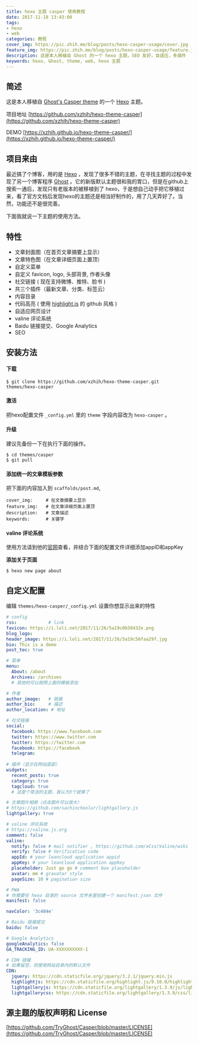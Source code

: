```yaml
---
title: hexo 主题 casper 使用教程
date: 2017-11-18 13:43:00
tags: 
- hexo
- web
categories: 教程
cover_img: https://pic.zhih.me/blog/posts/hexo-casper-usage/cover.jpg
feature_img: https://pic.zhih.me/blog/posts/hexo-casper-usage/feature.jpg
description: 这是本人移植自 Ghost 的一个 hexo 主题，SEO 友好，自适应，多插件
keywords: hexo, Ghost, theme, web, hexo 主题
---
```


## 简述

这是本人移植自 [Ghost's Casper theme](https://github.com/TryGhost/Casper) 的一个 [Hexo](https://hexo.io) 主题。

项目地址 [https://github.com/xzhih/hexo-theme-casper](https://github.com/xzhih/hexo-theme-casper)

DEMO [https://xzhih.github.io/hexo-theme-casper/](https://xzhih.github.io/hexo-theme-casper/)

## 项目来由

最近搞了个博客，用的是 [Hexo](https://hexo.io) ，发现了很多不错的主题，在寻找主题的过程中发现了另一个博客程序 [Ghost](https://ghost.org) 。它的新版默认主题很和我的胃口，但是在github上搜索一通后，发现只有老版本的被移植到了 hexo，于是想自己动手把它移植过来，看了官方文档后发现hexo的主题还是相当好制作的，用了几天弄好了。当然，功能还不是很完善。

下面我就说一下主题的使用方法。

## 特性

- 文章封面图（在首页文章摘要上显示）
- 文章特色图（在文章详细页面上置顶）
- 自定义菜单 
- 自定义 favicon, logo, 头部背景, 作者头像
- 社交链接 ( 现在支持微博、推特、脸书 ) 
- 共三个插件（最新文章、分类、标签云）
- 内容目录
- 代码高亮 ( 使用 [highlight.js](https://highlightjs.org) 的 github 风格 )
- 自适应网页设计
- valine 评论系统
- Baidu 链接提交、Google Analytics
- SEO

## 安装方法

#### 下载

```shell
$ git clone https://github.com/xzhih/hexo-theme-casper.git themes/hexo-casper
```

#### 激活

把hexo配置文件 `_config.yml` 里的 `theme` 字段内容改为 `hexo-casper` 。

#### 升级

建议先备份一下在执行下面的操作。

```shell
$ cd themes/casper 
$ git pull
```

#### 添加统一的文章模板参数

把下面的内容加入到 `scaffolds/post.md`, 

```
cover_img:     # 在文章摘要上显示
feature_img:   # 在文章详细页面上置顶
description:   # 文章描述
keywords:      # 关键字
```

#### valine 评论系统

使用方法请到他的[官网](https://valine.js.org)查看，并结合下面的配置文件详细添加appID和appKey

**添加关于页面**

```
$ hexo new page about
```


## 自定义配置

编辑 `themes/hexo-casper/_config.yml` 设置你想显示出来的特性

```yaml
# config
rss:            # link
favicon: https://i.loli.net/2017/11/26/5a19c0b50432e.png
blog_logo: 
header_image: https://i.loli.net/2017/11/26/5a19c56faa29f.jpg
bio: This is a demo
post_toc: true

# 菜单
menu:
  About: /about
  Archives: /archives
  # 其他的可以按照上面的模板添加

# 作者
author_image:   # 链接
author_bio:     # 描述
author_location: # 地址

# 社交链接
social:
  facebook: https://www.facebook.com
  twitter: https://www.twitter.com
  twitter: https://twitter.com
  facebook: https://facebook
  telegram:
  
# 插件（显示在网站底部）
widgets:
  recent_posts: true
  category: true
  tagcloud: true
  # 这是个简洁的主题，我认为3个就够了

# 文章图片相册（点击图片可以放大）
# https://github.com/sachinchoolur/lightgallery.js
lightgallery: true

# valine 评论系统
# https://valine.js.org
comment: false
valine:
  notify: false # mail notifier , https://github.com/xCss/Valine/wiki 
  verify: false # Verification code
  appId: # your leancloud application appid
  appKey: # your leancloud application appkey
  placeholder: Just go go # comment box placeholder
  avatar: mm # gravatar style
  pageSize: 10 # pagination size

# PWA 
# 你需要在 hexo 目录的 source 文件夹里创建一个 manifest.json 文件
manifest: false

navColor: '3c484e'

# Baidu 链接提交
baidu: false

# Google Analytics
googleAnalytics: false
GA_TRACKING_ID: UA-XXXXXXXXXX-1

# CDN 链接
# 如果留空，则使用网站目录内的默认文件 
CDN: 
  jquery: https://cdn.staticfile.org/jquery/3.2.1/jquery.min.js
  highlightjs: https://cdn.staticfile.org/highlight.js/9.10.0/highlight.min.js
  lightgalleryjs: https://cdn.staticfile.org/lightgallery/1.3.9/js/lightgallery.min.js
  lightgallerycss: https://cdn.staticfile.org/lightgallery/1.3.9/css/lightgallery.min.css
```

## 源主题的版权声明和 License 

[https://github.com/TryGhost/Casper/blob/master/LICENSE](https://github.com/TryGhost/Casper/blob/master/LICENSE)

